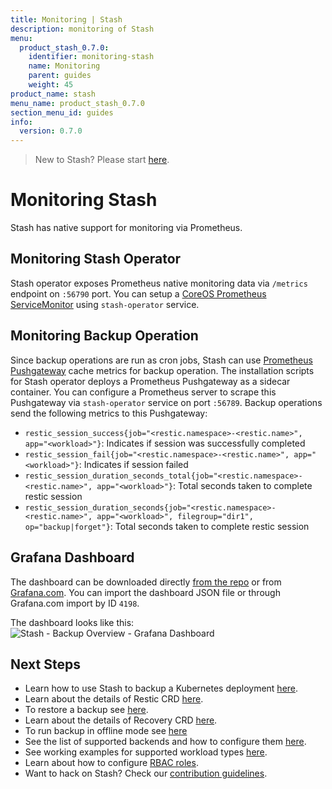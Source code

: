 ```yaml
---
title: Monitoring | Stash
description: monitoring of Stash
menu:
  product_stash_0.7.0:
    identifier: monitoring-stash
    name: Monitoring
    parent: guides
    weight: 45
product_name: stash
menu_name: product_stash_0.7.0
section_menu_id: guides
info:
  version: 0.7.0
---
```


> New to Stash? Please start [here](/products/stash/0.7.0/concepts/README).

# Monitoring Stash

Stash has native support for monitoring via Prometheus.

## Monitoring Stash Operator
Stash operator exposes Prometheus native monitoring data via `/metrics` endpoint on `:56790` port. You can setup a [CoreOS Prometheus ServiceMonitor](https://github.com/coreos/prometheus-operator) using `stash-operator` service.

## Monitoring Backup Operation
Since backup operations are run as cron jobs, Stash can use [Prometheus Pushgateway](https://github.com/prometheus/pushgateway) cache metrics for backup operation. The installation scripts for Stash operator deploys a Prometheus Pushgateway as a sidecar container. You can configure a Prometheus server to scrape this Pushgateway via `stash-operator` service on port `:56789`. Backup operations send the following metrics to this Pushgateway:

 - `restic_session_success{job="<restic.namespace>-<restic.name>", app="<workload>"}`: Indicates if session was successfully completed
 - `restic_session_fail{job="<restic.namespace>-<restic.name>", app="<workload>"}`: Indicates if session failed
 - `restic_session_duration_seconds_total{job="<restic.namespace>-<restic.name>", app="<workload>"}`: Total seconds taken to complete restic session
 - `restic_session_duration_seconds{job="<restic.namespace>-<restic.name>", app="<workload>", filegroup="dir1", op="backup|forget"}`: Total seconds taken to complete restic session

## Grafana Dashboard
The dashboard can be downloaded directly [from the repo](/contrib/monitoring/Grafana%20-%20Stash%20-%20Backup%20Overview.json) or from [Grafana.com](https://grafana.com/dashboards/4198).
You can import the dashboard JSON file or through Grafana.com import by ID `4198`.

The dashboard looks like this:
![Stash - Backup Overview - Grafana Dashboard](/products/stash/0.7.0/images/grafana/dashboard-stash-backup-overview.png)

## Next Steps

- Learn how to use Stash to backup a Kubernetes deployment [here](/products/stash/0.7.0/guides/backup).
- Learn about the details of Restic CRD [here](/products/stash/0.7.0/concepts/crds/restic).
- To restore a backup see [here](/products/stash/0.7.0/guides/restore).
- Learn about the details of Recovery CRD [here](/products/stash/0.7.0/concepts/crds/recovery).
- To run backup in offline mode see [here](/products/stash/0.7.0/guides/offline_backup)
- See the list of supported backends and how to configure them [here](/products/stash/0.7.0/guides/backends).
- See working examples for supported workload types [here](/products/stash/0.7.0/guides/workloads).
- Learn about how to configure [RBAC roles](/products/stash/0.7.0/guides/rbac).
- Want to hack on Stash? Check our [contribution guidelines](/products/stash/0.7.0/CONTRIBUTING).
